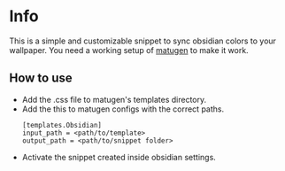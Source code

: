 # Info
This is a simple and customizable snippet to sync obsidian colors to your wallpaper.
You need a working setup of [matugen](https://github.com/InioX/matugen) to make it work.

## How to use
- Add the .css file to matugen's templates directory.
- Add the this to matugen configs with the correct paths.
  ```
  [templates.Obsidian]
  input_path = <path/to/template>
  output_path = <path/to/snippet folder>
  ```
- Activate the snippet created inside obsidian settings.
